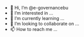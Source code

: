 - 👋 Hi, I’m @e-governancebu
- 👀 I’m interested in ...
- 🌱 I’m currently learning ...
- 💞️ I’m looking to collaborate on ...
- 📫 How to reach me ...

<!---
e-governancebu/e-governancebu is a ✨ special ✨ repository because its `README.md` (this file) appears on your GitHub profile.
You can click the Preview link to take a look at your changes.
--->

